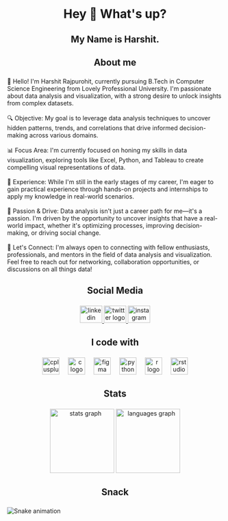 <h1 align="center">Hey 👋 What's up?</h1>

###

<h2 align="center">My Name is Harshit.</h2>

###

<h2 align="center">About me</h2>

###

<p align="left">👋 Hello! I'm Harshit Rajpurohit, currently pursuing B.Tech in Computer Science Engineering from Lovely Professional University. I'm passionate about data analysis and visualization, with a strong desire to unlock insights from complex datasets.<br><br>🔍 Objective: My goal is to leverage data analysis techniques to uncover hidden patterns, trends, and correlations that drive informed decision-making across various domains.<br><br>📊 Focus Area: I'm currently focused on honing my skills in data visualization, exploring tools like Excel, Python, and Tableau to create compelling visual representations of data.<br><br>💼 Experience: While I'm still in the early stages of my career, I'm eager to gain practical experience through hands-on projects and internships to apply my knowledge in real-world scenarios.<br><br>🌟 Passion & Drive: Data analysis isn't just a career path for me—it's a passion. I'm driven by the opportunity to uncover insights that have a real-world impact, whether it's optimizing processes, improving decision-making, or driving social change.<br><br>🤝 Let's Connect: I'm always open to connecting with fellow enthusiasts, professionals, and mentors in the field of data analysis and visualization. Feel free to reach out for networking, collaboration opportunities, or discussions on all things data!</p>

###

<h2 align="center">Social Media</h2>

###

<div align="center"> 
  <a href="https://www.linkedin.com/in/harshit-rajpurohit/" target="_blank">
    <img  src="https://raw.githubusercontent.com/maurodesouza/profile-readme-generator/master/src/assets/icons/social/linkedin/default.svg" width="52" height="40" alt="linkedin logo"  />
  </a>
  <a href="https://twitter.com/HarshitRajpur14" target="_blank">
    <img src="https://raw.githubusercontent.com/maurodesouza/profile-readme-generator/master/src/assets/icons/social/twitter/default.svg" width="52" height="40" alt="twitter logo"  />
  </a>
  <a href="https://www.instagram.com/harshit_rajpurohit293/" target="_blank">
     <img src="https://raw.githubusercontent.com/maurodesouza/profile-readme-generator/master/src/assets/icons/social/instagram/default.svg" width="52" height="40" alt="instagram logo"  />
  </a>
</div>

###

<h2 align="center">I code with</h2>

###

<div align="center">
  <img src="https://cdn.jsdelivr.net/gh/devicons/devicon/icons/cplusplus/cplusplus-original.svg" height="40" alt="cplusplus logo"  />
  <img width="12" />
  <img src="https://cdn.jsdelivr.net/gh/devicons/devicon/icons/c/c-original.svg" height="40" alt="c logo"  />
  <img width="12" />
  <img src="https://cdn.jsdelivr.net/gh/devicons/devicon/icons/figma/figma-original.svg" height="40" alt="figma logo"  />
  <img width="12" />
  <img src="https://cdn.jsdelivr.net/gh/devicons/devicon/icons/python/python-original.svg" height="40" alt="python logo"  />
  <img width="12" />
  <img src="https://cdn.jsdelivr.net/gh/devicons/devicon/icons/r/r-original.svg" height="40" alt="r logo"  />
  <img width="12" />
  <img src="https://cdn.jsdelivr.net/gh/devicons/devicon/icons/rstudio/rstudio-original.svg" height="40" alt="rstudio logo"  />
</div>

###

<h2 align="center">Stats</h2>

###

<div align="center">
  <img src="https://github-readme-stats.vercel.app/api?username=harshitrajpurohit&hide_title=true&hide_rank=true&show_icons=true&include_all_commits=true&count_private=true&disable_animations=false&theme=dark&locale=en&hide_border=true&order=1" height="150" alt="stats graph"  />
  <img src="https://github-readme-stats.vercel.app/api/top-langs?username=harshitrajpurohit&locale=en&hide_title=false&layout=compact&card_width=320&langs_count=5&theme=dark&hide_border=true&order=2" height="150" alt="languages graph"  />
</div>

###

<h2 align="center">Snack</h2>

###

<img src="https://raw.githubusercontent.com/harshitrajpurohit/harshitrajpurohit/output/snake.svg" alt="Snake animation" />

###
